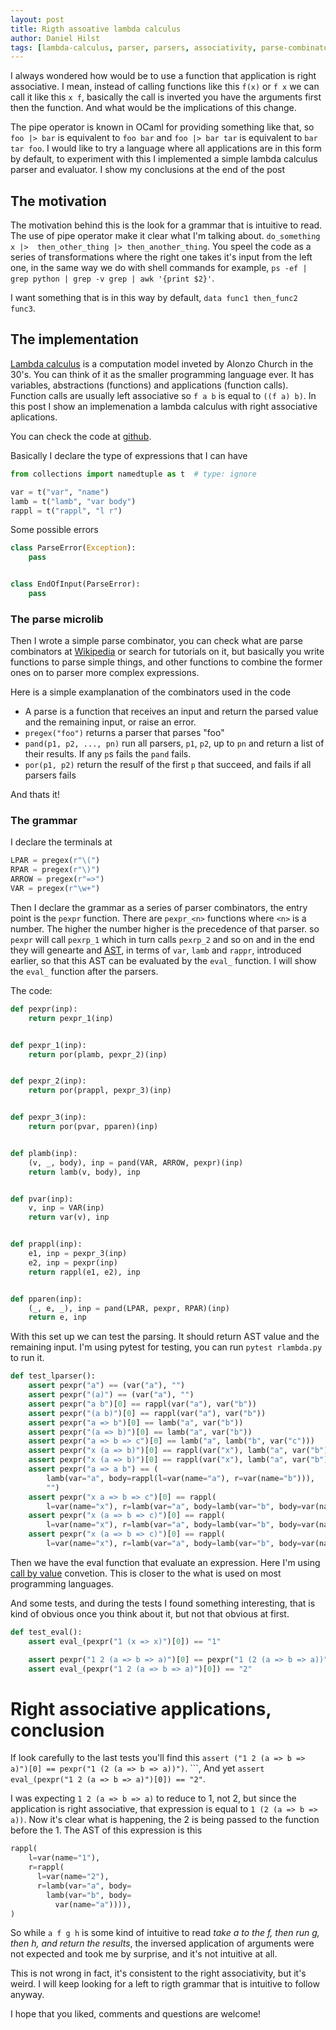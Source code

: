 ```yaml
---
layout: post
title: Rigth assoative lambda calculus
author: Daniel Hilst
tags: [lambda-calculus, parser, parsers, associativity, parse-combinators]
---
```


I always wondered how would be to use a function that application is right
associative. I mean, instead of calling functions like this `f(x)` or
`f x` we can call it like this `x f`, basically the call is inverted
you have the arguments first then the function. And what would be the implications
of this change.

The pipe operator is known in OCaml for providing something like that, so 
`foo |> bar` is equivalent to `foo bar` and `foo |> bar tar` is equivalent
to `bar tar foo`. I would like to try a language where all applications
are in this form by default, to experiment with this I implemented a simple
lambda calculus parser and evaluator. I show my conclusions at the end of the post

## The motivation 

The motivation behind this is the look for a grammar that is intuitive to read. The
use of pipe operator make it clear what I'm talking about. `do_something x |> 
then_other_thing |> then_another_thing`. You speel the code as a series of transformations
where the right one takes it's input from the left one, in the same way we do with shell
commands for example, `ps -ef | grep python | grep -v grep | awk '{print $2}'`.

I want something that is in this way by default, `data func1 then_func2 func3`.

## The implementation

[Lambda calculus](https://en.wikipedia.org/wiki/Lambda_calculus) is a computation
model inveted by Alonzo Church in the 30's. You can think of it as the smaller programming
language ever. It has variables, abstractions (functions) and applications (function calls).
Function calls are usually left associative so `f a b` is equal to `((f a) b)`. In this
post I show an implemenation a lambda calculus with right associative aplications.

You can check the code at [github](https://github.com/dhilst/rlambda).

Basically I declare the type of expressions that I can have

```python
from collections import namedtuple as t  # type: ignore

var = t("var", "name")
lamb = t("lamb", "var body")
rappl = t("rappl", "l r")
```

Some possible errors

```python
class ParseError(Exception):
    pass


class EndOfInput(ParseError):
    pass
```

### The parse microlib

Then I wrote a simple parse combinator, you can check what are parse
combinators at [Wikipedia](https://en.wikipedia.org/wiki/Parser_combinator) or
search for tutorials on it, but basically you write functions to parse simple
things, and other functions to combine the former ones on to parser more complex expressions.

Here is a simple examplanation of the combinators used in the code

* A parse is a function that receives an input and return the parsed value and the remaining
input, or raise an error.
* `pregex("foo")` returns a parser that parses "foo"
* `pand(p1, p2, ..., pn)` run all parsers, `p1`, `p2`, up to `pn` and return a list
  of their results. If any `p`s fails the `pand` fails.
* `por(p1, p2)` return the resulf of the first `p` that succeed, and fails if all parsers fails

And thats it!

### The grammar

I declare the terminals at

```python
LPAR = pregex(r"\(")
RPAR = pregex(r"\)")
ARROW = pregex(r"=>")
VAR = pregex(r"\w+")
```

Then I declare the grammar as a series of parser combinators, the entry point is the `pexpr`
function. There are `pexpr_<n>` functions where `<n>` is a number. The higher the number higher
is the precedence of that parser. so `pexpr` will call `pexrp_1` which in turn calls `pexrp_2` and so
on and in the end they will genearte and [AST](https://en.wikipedia.org/wiki/Abstract_syntax_tree),
in terms of `var`, `lamb` and `rappr`, introduced earlier, so that this AST can
be evaluated by the `eval_` function. I will show the `eval_` function after the parsers.

The code:

```python
def pexpr(inp):
    return pexpr_1(inp)


def pexpr_1(inp):
    return por(plamb, pexpr_2)(inp)


def pexpr_2(inp):
    return por(prappl, pexpr_3)(inp)


def pexpr_3(inp):
    return por(pvar, pparen)(inp)


def plamb(inp):
    (v, _, body), inp = pand(VAR, ARROW, pexpr)(inp)
    return lamb(v, body), inp


def pvar(inp):
    v, inp = VAR(inp)
    return var(v), inp


def prappl(inp):
    e1, inp = pexpr_3(inp)
    e2, inp = pexpr(inp)
    return rappl(e1, e2), inp


def pparen(inp):
    (_, e, _), inp = pand(LPAR, pexpr, RPAR)(inp)
    return e, inp
```

With this set up we can test the parsing. It should return AST value and the
remaining input. I'm using pytest for testing, you can run `pytest rlambda.py`
to run it.

```python
def test_lparser():
    assert pexpr("a") == (var("a"), "")
    assert pexpr("(a)") == (var("a"), "")
    assert pexpr("a b")[0] == rappl(var("a"), var("b"))
    assert pexpr("(a b)")[0] == rappl(var("a"), var("b"))
    assert pexpr("a => b")[0] == lamb("a", var("b"))
    assert pexpr("(a => b)")[0] == lamb("a", var("b"))
    assert pexpr("a => b => c")[0] == lamb("a", lamb("b", var("c")))
    assert pexpr("x (a => b)")[0] == rappl(var("x"), lamb("a", var("b")))
    assert pexpr("x (a => b)")[0] == rappl(var("x"), lamb("a", var("b")))
    assert pexpr("a => a b") == (
        lamb(var="a", body=rappl(l=var(name="a"), r=var(name="b"))),
        "")
    assert pexpr("x a => b => c")[0] == rappl(
        l=var(name="x"), r=lamb(var="a", body=lamb(var="b", body=var(name="c"))))
    assert pexpr("x (a => b => c)")[0] == rappl(
        l=var(name="x"), r=lamb(var="a", body=lamb(var="b", body=var(name="c"))))
    assert pexpr("x (a => b => c)")[0] == rappl(
        l=var(name="x"), r=lamb(var="a", body=lamb(var="b", body=var(name="c"))))
```

Then we have the eval function that evaluate an expression. Here I'm using
[call by value](https://en.wikipedia.org/wiki/Reduction_strategy#Lambda_calculus) convetion.
This is closer to the what is used on most programming languages.

And some tests, and during the tests I found something interesting, that is kind of
obvious once you think about it, but not that obvious at first.

```python
def test_eval():
    assert eval_(pexpr("1 (x => x)")[0]) == "1"

    assert pexpr("1 2 (a => b => a)")[0] == pexpr("1 (2 (a => b => a))")
    assert eval_(pexpr("1 2 (a => b => a)")[0]) == "2"
```

# Right associative applications, conclusion

If look carefully to the last tests you'll find this `assert ("1 2 (a => b =>
a)")[0] == pexpr("1 (2 (a => b => a))")`.  ```, And yet `assert eval_(pexpr("1 2 (a => b => a)")[0]) == "2"`.

I was expecting `1 2 (a => b => a)` to reduce to 1, not 2, but since
the application is right associative, that expression is equal to
`1 (2 (a => b => a))`. Now it's clear what is happening, the 2 is being
passed to the function before the 1. The AST of this expression is this

```python
rappl(
    l=var(name="1"),
    r=rappl(
      l=var(name="2"), 
      r=lamb(var="a", body=
        lamb(var="b", body=
          var(name="a")))),
)
```

So while `a f g h` is some kind of intuitive to read _take a to the f, then run
g, then h, and return the results_, the inversed application of arguments were
not expected and took me by surprise, and it's not intuitive at all.

This is not wrong in fact, it's consistent to the right associativity, but it's
weird. I will keep looking for a left to rigth grammar that is intuitive to
follow anyway.


I hope that you liked, comments and questions are welcome!
